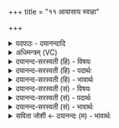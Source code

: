 +++
title = "११ आयासाय स्वाहा"

+++
<details><summary>पदपाठः - दयानन्दादि</summary>

आ॒या॒सायेत्या॑ऽया॒साय॑। स्वाहा॑। प्रा॒या॒साय॑। प्र॒या॒सायेति॑ प्रऽया॒साय॑। स्वाहा॑। सं॒या॒सायेति॑ सम्ऽया॒साय॑। स्वाहा॑। वि॒या॒सायेति॑ विऽया॒साय॑। स्वाहा॑। उद्या॒सायेत्यु॑त्ऽया॒साय॑। स्वाहा॑। शु॒चे। स्वाहा॑। शोच॑ते। स्वाहा॑। शोच॑मानाय। स्वाहा॑। शोका॑य। स्वाहा॑। ११।
</details>

<details><summary>अधिमन्त्रम् (VC)</summary>

- अग्निर्देवता
- दीर्घतमा ऋषिः
- स्वराड्जगती
- निषादः
</details>

<details><summary>दयानन्द-सरस्वती (हि) - विषयः</summary>

फिर मनुष्यों को जन्मान्तर में सुख के लिये क्या कर्त्तव्य है, उस विषय को अगले मन्त्र में कहा है ॥
</details>

<details><summary>दयानन्द-सरस्वती (हि) - पदार्थः</summary>

पदार्थान्वयभाषाः -  हे मनुष्यो ! तुम लोग (आयासाय) अच्छे प्रकार प्राप्त होने को (स्वाहा) इस शब्द का (प्रायासाय) जाने के लिये (स्वाहा) (संयासाय) सम्यक् चलने के लिये (स्वाहा) (वियासाय) विविध प्रकार वस्तुओं की प्राप्ति को (स्वाहा) (उद्यासाय) ऊपर को जाने के लिये (स्वाहा) (शुचे) पवित्र के लिये (स्वाहा) (शोचते) शुद्धि करनेवाले के लिये (स्वाहा) (शोचमानाय) विचार के प्रकाश के लिये (स्वाहा) और (शोकाय) जिस में शोक करते हैं, उसके लिये (स्वाहा) इस शब्द का प्रयोग करो ॥११ ॥
</details>

<details><summary>दयानन्द-सरस्वती (हि) - भावार्थः</summary>

भावार्थभाषाः -  मनुष्यों को चाहिये कि पुरुषार्थ-सिद्धि के लिये सत्य वाणी, बुद्धि और क्रिया का अनुष्ठान करें, जिससे देहान्तर और जन्मान्तर में मङ्गल हो ॥११ ॥
</details>

<details><summary>दयानन्द-सरस्वती (सं) - विषयः</summary>

पुनर्मनुष्यैर्जन्मान्तरे सुखार्थं किं कर्त्तव्यमित्याह ॥
</details>

<details><summary>दयानन्द-सरस्वती (सं) - पदार्थः</summary>

पदार्थान्वयभाषाः -  हे मनुष्याः ! यूयमायासाय स्वाहा प्रायासाय स्वाहा संयासाय स्वाहा वियासाय स्वाहोद्यासाय स्वाहा शुचे स्वाहा शोचते स्वाहा शोचमानाय स्वाहा शोकाय स्वाहा प्रयुङ्ग्ध्वम् ॥११ ॥
</details>

<details><summary>दयानन्द-सरस्वती (सं) - भावार्थः</summary>

भावार्थभाषाः -  मनुष्यैः पुरुषार्थादिसिद्धये सत्या वाग् मतिः क्रिया चानुष्ठेया, येन देहान्तरे जन्मान्तरे च मङ्गलं स्यात् ॥११ ॥
</details>

<details><summary>सविता जोशी ← दयानन्दः (म) - भावार्थः</summary>

भावार्थभाषाः -  माणसांनी पुरुषार्थाच्या सिद्धीसाठी सत्यवाणी, बुद्धी व कार्य (क्रिया) यांचे अनुष्ठान करावे ज्यामुळे देहांतरी व जन्मजन्मांतरी कल्याण व्हावे.
</details>